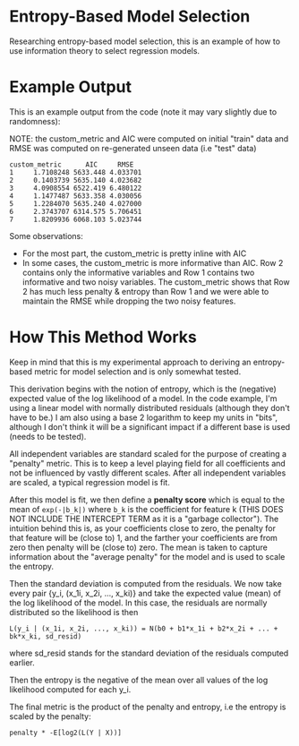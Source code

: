 # Entropy-Based Model Selection
Researching entropy-based model selection, this is an example of how to use information theory to select regression models.

# Example Output
This is an example output from the code (note it may vary slightly due to randomness):

NOTE: the custom_metric and AIC were computed on initial "train" data and RMSE was computed on re-generated unseen data (i.e "test" data)
```
custom_metric      AIC     RMSE
1     1.7108248 5633.448 4.033701
2     0.1403739 5635.140 4.023682
3     4.0908554 6522.419 6.480122
4     1.1477487 5633.358 4.030056
5     1.2284070 5635.240 4.027000
6     2.3743707 6314.575 5.706451
7     1.8209936 6068.103 5.023744
```
Some observations:
* For the most part, the custom_metric is pretty inline with AIC
* In some cases, the custom_metric is more informative than AIC. Row 2 contains only the informative variables and Row 1 contains two informative and two noisy variables. The custom_metric shows that Row 2 has much less penalty & entropy than Row 1 and we were able to maintain the RMSE while dropping the two noisy features.

# How This Method Works
Keep in mind that this is my experimental approach to deriving an entropy-based metric for model selection and is only somewhat tested.

This derivation begins with the notion of entropy, which is the (negative) expected value of the log likelihood of a model. In the code example, I'm using a linear model with normally distributed residuals (although they don't have to be.) I am also using a base 2 logarithm to keep my units in "bits", although I don't think it will be a significant impact if a different base is used (needs to be tested).

All independent variables are standard scaled for the purpose of creating a "penalty" metric. This is to keep a level playing field for all coefficients and not be influenced by vastly different scales. After all independent variables are scaled, a typical regression model is fit.

After this model is fit, we then define a **penalty score** which is equal to the mean of `exp(-|b_k|)` where `b_k` is the coefficient for feature k (THIS DOES NOT INCLUDE THE INTERCEPT TERM as it is a "garbage collector"). The intuition behind this is, as your coefficients close to zero, the penalty for that feature will be (close to) 1, and the farther your coefficients are from zero then penalty will be (close to) zero. The mean is taken to capture information about the "average penalty" for the model and is used to scale the entropy.

Then the standard deviation is computed from the residuals. We now take every pair {y_i, (x_1i, x_2i, ..., x_ki)} and take the expected value (mean) of the log likelihood of the model. In this case, the residuals are normally distributed so the likelihood is then

`L(y_i | (x_1i, x_2i, ..., x_ki)) = N(b0 + b1*x_1i + b2*x_2i + ... + bk*x_ki, sd_resid)` 

where sd_resid stands for the standard deviation of the residuals computed earlier.

Then the entropy is the negative of the mean over all values of the log likelihood computed for each y_i.

The final metric is the product of the penalty and entropy, i.e the entropy is scaled by the penalty:

`penalty * -E[log2(L(Y | X))]`
